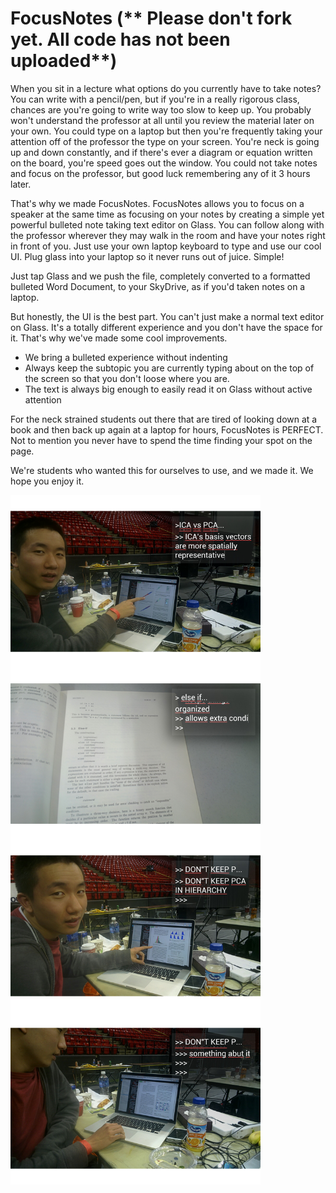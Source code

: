FocusNotes (** Please don't fork yet. All code has not been uploaded**)
=======

When you sit in a lecture what options do you currently have to take notes? You can write with a pencil/pen, but if you're in a really rigorous class, chances are you're going to write way too slow to keep up. You probably won't understand the professor at all until you review the material later on your own. You could type on a laptop but then you're frequently taking your attention off of the professor the type on your screen. You're neck is going up and down constantly, and if there's ever a diagram or equation written on the board, you're speed goes out the window. You could not take notes and focus on the professor, but good luck remembering any of it 3 hours later.

That's why we made FocusNotes. FocusNotes allows you to focus on a speaker at the same time as focusing on your notes by creating a simple yet powerful bulleted note taking text editor on Glass. You can follow along with the professor wherever they may walk in the room and have your notes right in front of you. Just use your own laptop keyboard to type and use our cool UI. Plug glass into your laptop so it never runs out of juice. Simple! 

Just tap Glass and we push the file, completely converted to a formatted bulleted Word Document, to your SkyDrive, as if you'd taken notes on a laptop.

But honestly, the UI is the best part. You can't just make a normal text editor on Glass. It's a totally different experience and you don't have the space for it. That's why we've made some cool improvements. 

* We bring a bulleted experience without indenting
* Always keep the subtopic you are currently typing about on the top of the screen so that you don't loose where you are.
* The text is always big enough to easily read it on Glass without active attention

For the neck strained students out there that are tired of looking down at a book and then back up again at a laptop for hours, FocusNotes is PERFECT. Not to mention you never have to spend the time finding your spot on the page.

We're students who wanted this for ourselves to use, and we made it. We hope you enjoy it.

<img src="/demoPic1.png" align="center" width="400px" />
<img src="/demoPic2.png" align="center" width="400px" />
<img src="/demoPic3.png" align="center" width="400px" />
<img src="/demoPic4.png" align="center" width="400px" />
